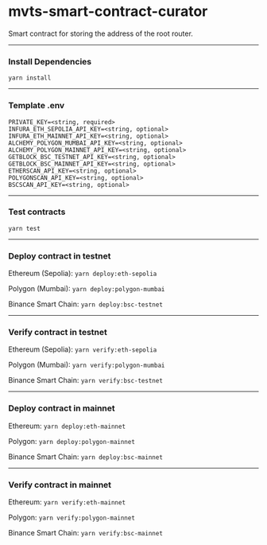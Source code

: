 # mvts-smart-contract-curator

Smart contract for storing the address of the root router.

***

### Install Dependencies

`yarn install`

***

### Template .env

```text
PRIVATE_KEY=<string, required>
INFURA_ETH_SEPOLIA_API_KEY=<string, optional>
INFURA_ETH_MAINNET_API_KEY=<string, optional>
ALCHEMY_POLYGON_MUMBAI_API_KEY=<string, optional>
ALCHEMY_POLYGON_MAINNET_API_KEY=<string, optional>
GETBLOCK_BSC_TESTNET_API_KEY=<string, optional>
GETBLOCK_BSC_MAINNET_API_KEY=<string, optional>
ETHERSCAN_API_KEY=<string, optional>
POLYGONSCAN_API_KEY=<string, optional>
BSCSCAN_API_KEY=<string, optional>
```

***

### Test contracts

`yarn test`

***

### Deploy contract in testnet

Ethereum (Sepolia): `yarn deploy:eth-sepolia`

Polygon (Mumbai): `yarn deploy:polygon-mumbai`

Binance Smart Chain: `yarn deploy:bsc-testnet`

***

### Verify contract in testnet

Ethereum (Sepolia): `yarn verify:eth-sepolia`

Polygon (Mumbai): `yarn verify:polygon-mumbai`

Binance Smart Chain: `yarn verify:bsc-testnet`

***

### Deploy contract in mainnet

Ethereum: `yarn deploy:eth-mainnet`

Polygon: `yarn deploy:polygon-mainnet`

Binance Smart Chain: `yarn deploy:bsc-mainnet`

***

### Verify contract in mainnet

Ethereum: `yarn verify:eth-mainnet`

Polygon: `yarn verify:polygon-mainnet`

Binance Smart Chain: `yarn verify:bsc-mainnet`
